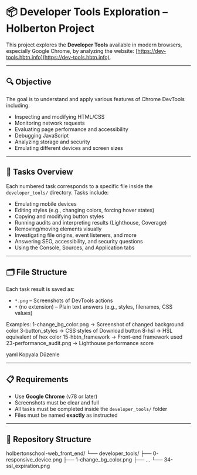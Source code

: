 # 📦 Developer Tools Exploration – Holberton Project

This project explores the **Developer Tools** available in modern browsers, especially Google Chrome, by analyzing the website: [https://dev-tools.hbtn.info](https://dev-tools.hbtn.info).

---

## 🔍 Objective

The goal is to understand and apply various features of Chrome DevTools including:

- Inspecting and modifying HTML/CSS
- Monitoring network requests
- Evaluating page performance and accessibility
- Debugging JavaScript
- Analyzing storage and security
- Emulating different devices and screen sizes

---

## 🧪 Tasks Overview

Each numbered task corresponds to a specific file inside the `developer_tools/` directory. Tasks include:

- Emulating mobile devices
- Editing styles (e.g., changing colors, forcing hover states)
- Copying and modifying button styles
- Running audits and interpreting results (Lighthouse, Coverage)
- Removing/moving elements visually
- Investigating file origins, event listeners, and more
- Answering SEO, accessibility, and security questions
- Using the Console, Sources, and Application tabs

---

## 🗂️ File Structure

Each task result is saved as:

- `*.png` – Screenshots of DevTools actions
- `*` (no extension) – Plain text answers (e.g., styles, filenames, CSS values)

Examples:
1-change_bg_color.png → Screenshot of changed background color
3-button_styles → CSS styles of Download button
8-hsl → HSL equivalent of hex color
15-hbtn_framework → Front-end framework used
23-performance_audit.png → Lighthouse performance score

yaml
Kopyala
Düzenle

---

## 📋 Requirements

- Use **Google Chrome** (v78 or later)
- Screenshots must be clear and full
- All tasks must be completed inside the `developer_tools/` folder
- Files must be named **exactly** as instructed

---

## 📁 Repository Structure

holbertonschool-web_front_end/
└── developer_tools/
├── 0-responsive_device.png
├── 1-change_bg_color.png
├── ...
└── 34-ssl_expiration.png
